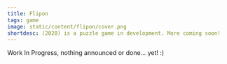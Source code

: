 ```yaml
---
title: Flipon
tags: game
image: static/content/flipon/cover.png
shortdesc: (2020) is a puzzle game in development. More coming soon!
---
```


Work In Progress, nothing announced or done... yet! :)
